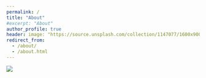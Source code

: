 ```yaml
---
permalink: /
title: "About"
#excerpt: "About"
author_profile: true
header: image: "https://source.unsplash.com/collection/1147077/1600x900"
redirect_from: 
  - /about/
  - /about.html
---
```


<!---
![under construction](https://upload.wikimedia.org/wikipedia/commons/d/d9/Under_construction_animated.gif) 
![welcome](https://images.unsplash.com/photo-1514580597161-eb1c0b1a7971?ixlib=rb-1.2.1&ixid=eyJhcHBfaWQiOjEyMDd9&auto=format&fit=crop&w=1490&q=80)
--->

<img src="https://source.unsplash.com/collection/1147077/1600x900">

